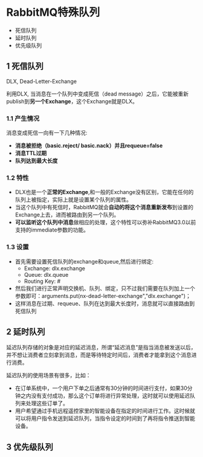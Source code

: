 # RabbitMQ特殊队列

- 死信队列
- 延时队列
- 优先级队列

## 1 死信队列

DLX, Dead-Letter-Exchange

利用DLX, 当消息在一个队列中变成死信（dead message）之后，它能被重新publish到**另一个Exchange**，这个Exchange就是DLX。

### 1.1 产生情况

消息变成死信一向有一下几种情况:

- **消息被拒绝（basic.reject/ basic.nack）并且requeue=false**
- **消息TTL过期**
- **队列达到最大长度**



### 1.2 特性

- DLX也是一个**正常的Exchange**,和一般的Exchange没有区别，它能在任何的队列上被指定，实际上就是设置某个队列的属性。
- 当这个队列中有死信时，RabbitMQ就会**自动的将这个消息重新发布**到设置的Exchange上去，进而被路由到另一个队列。
- **可以监听这个队列中消息**做相应的处理，这个特性可以弥补RabbitMQ3.0以前支持的immediate参数的功能。

### 1.3 设置

- 首先需要设置死信队列的exchange和queue,然后进行绑定:
  - Exchange: dlx.exchange
  - Queue: dlx.queue
  - Routing Key: #
- 然后我们进行正常声明交换机、队列、绑定，只不过我们需要在队列加上一个参数即可：arguments.put(nx-dead-letter-exchange","dlx.exchange")；
- 这样消息在过期、requeue、队列在达到最大长度时，消息就可以直接路由到死信队列

## 2 延时队列

延迟队列存储的对象是对应的延迟消息，所谓“延迟消息”是指当消息被发送以后，并不想让消费者立刻拿到消息，而是等待特定时间后，消费者才能拿到这个消息进行消费。

延迟队列的使用场景有很多，比如：

- 在订单系统中，一个用户下单之后通常有30分钟的时间进行支付，如果30分钟之内没有支付成功，那么这个订单将进行异常处理，这时就可以使用延迟队列来处理这些订单了。
- 用户希望通过手机远程遥控家里的智能设备在指定的时间进行工作。这时候就可以将用户指令发送到延迟队列，当指令设定的时间到了再将指令推送到智能设备。



## 3 优先级队列

